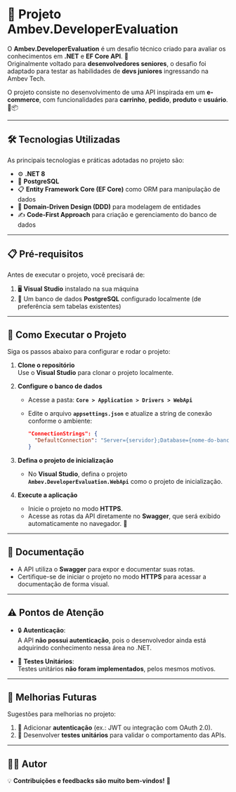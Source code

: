 # 🚀 Projeto Ambev.DeveloperEvaluation  

O **Ambev.DeveloperEvaluation** é um desafio técnico criado para avaliar os conhecimentos em **.NET** e **EF Core API**. 🎯  
Originalmente voltado para **desenvolvedores seniores**, o desafio foi adaptado para testar as habilidades de **devs juniores** ingressando na Ambev Tech.  

O projeto consiste no desenvolvimento de uma API inspirada em um **e-commerce**, com funcionalidades para **carrinho**, **pedido**, **produto** e **usuário**. 🛒📦  

---

## 🛠️ Tecnologias Utilizadas  

As principais tecnologias e práticas adotadas no projeto são:  

- ⚙️ **.NET 8**  
- 🐘 **PostgreSQL**  
- 📋 **Entity Framework Core (EF Core)** como ORM para manipulação de dados  
- 🧩 **Domain-Driven Design (DDD)** para modelagem de entidades  
- ✍️ **Code-First Approach** para criação e gerenciamento do banco de dados  

---

## 📋 Pré-requisitos  

Antes de executar o projeto, você precisará de:  

1. 🖥️ **Visual Studio** instalado na sua máquina  
2. 🐘 Um banco de dados **PostgreSQL** configurado localmente (de preferência sem tabelas existentes)  

---

## 🚀 Como Executar o Projeto  

Siga os passos abaixo para configurar e rodar o projeto:  

1. **Clone o repositório**  
   Use o **Visual Studio** para clonar o projeto localmente.  

2. **Configure o banco de dados**  
   - Acesse a pasta: **`Core > Application > Drivers > WebApi`**  
   - Edite o arquivo **`appsettings.json`** e atualize a string de conexão conforme o ambiente:  

     ```json
     "ConnectionStrings": {
       "DefaultConnection": "Server={servidor};Database={nome-do-banco};User Id={usuário};Password={senha};TrustServerCertificate=True"
     }
     ```  

3. **Defina o projeto de inicialização**  
   - No **Visual Studio**, defina o projeto **`Ambev.DeveloperEvaluation.WebApi`** como o projeto de inicialização.  

4. **Execute a aplicação**  
   - Inicie o projeto no modo **HTTPS**.  
   - Acesse as rotas da API diretamente no **Swagger**, que será exibido automaticamente no navegador. 🧭  

---

## 📖 Documentação  

- A API utiliza o **Swagger** para expor e documentar suas rotas.  
- Certifique-se de iniciar o projeto no modo **HTTPS** para acessar a documentação de forma visual.  

---

## ⚠️ Pontos de Atenção  

- 🔒 **Autenticação**:  
  A API **não possui autenticação**, pois o desenvolvedor ainda está adquirindo conhecimento nessa área no .NET.  

- 🧪 **Testes Unitários**:  
  Testes unitários **não foram implementados**, pelos mesmos motivos.  

---

## 🔧 Melhorias Futuras  

Sugestões para melhorias no projeto:  

1. 🔐 Adicionar **autenticação** (ex.: JWT ou integração com OAuth 2.0).  
2. 🧪 Desenvolver **testes unitários** para validar o comportamento das APIs.  

---

## 👨‍💻 Autor  


💡 **Contribuições e feedbacks são muito bem-vindos!** 🚀  
